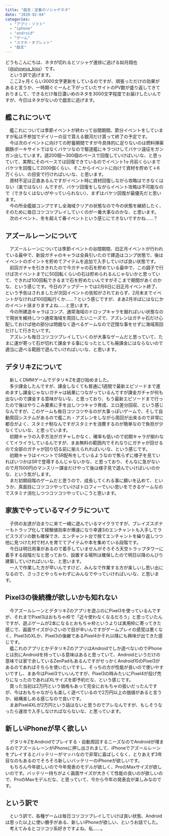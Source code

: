 ```yaml
---
title: "戯言：定番のソシャゲネタ"
date: "2020-02-04"
categories: 
  - "アプリ・ソフト"
  - "iphone"
  - "android"
  - "ゲーム"
  - "スマホ・タブレット"
  - "戯言"
---
```


どうもこんにちは、ネタが切れるとソシャゲ進捗に逃げる如月翔也（[@showya\_kiss](http://twitter.com/showya_kiss)）です。  
　という訳で逃げます。  
　ここ2ヶ月くらい3000文字更新をしているのですが、頑張っただけの効果があると言うか、一時期ぐぐーんと下がっていたサイトのPV数が盛り返してきておりまして、できるだけ毎日濃いめのネタを3000文字程度でお届けしたいんですが、今日はネタがないので戯言に逃げます。  

## 艦これについて

　艦これについては季節イベントが終わって谷間期間、節分イベントをしていますが私は不参加でデイリーの豆で貰える銀河だけ貰って終了の予定です。  
　今は次のイベントに向けての貯蓄期間ですが今具体的に足りないのは燃料弾薬鋼鉄ボーキサイトではなくバケツなので駆逐艦にキラつけしてバケツ遠征をガンガン出しています。週200個〜300個のペースで回復していけばいいな、と思っていて、実際にそのペースでは回復できているのでイベント1ヶ月前くらいまでバケツを回復して2000個くらい、そこからイベントに向けて資材を貯めて＋6万くらい、の目安で行ければいいな、と思います。  
　資材不足は正直あるんですがイベント時に資材回復しながら攻略はできなくはない（楽ではない）んですが、バケツ回復をしながらイベント攻略は不可能なので（できなくはないがやっていられない）、まずはバケツ回復が最優先だと思います。  
　今の所全艦娘コンプですし全海域クリアの状態なので今の状態を継続したく、そのために毎日コツコツプレイしていくのが一番大事なのかな、と思います。  
　次のイベント、冬を超えて春イベントという感じにできないですかね……？  

## アズールレーンについて

　アズールレーンについては季節イベントの谷間期間、旧正月イベントが行われている最中で、新設ガチャのキャラは全員引いたので建造はコンプ状態で、後はイベントのポイントを貯めてアイテムを追加で入手していけば良い状態です。  
　前回ガチャを引ききれたので今ガチャの石を貯めている最中で、この調子で行けば次イベントまでに50回転くらいの石は貯められるんじゃないかと思っていて、できれば100回転できるまで石を貯めたいんですがそこまで期間があくのかな、という感じです。今日のアップデートでは2月6日に旧正月イベント終了、という予告はされましたが次回イベントの告知がされておらず、2月末までイベントがなければ100回転行くか……？という感じですが、まあ2月半ばにはなにかのイベント挟まりますよね……と思います。  
　今の所建造キャラはコンプ、通常海域のドロップキャラを掘ればいい状態なので現状を維持しつつ通常海域を周回したいニーズで、アズレンはガチャ石だけ心配しておけば他の部分は問題なく遊べるゲームなので迂闊な事をせずに海域周回だけして行きたいです。  
　アズレンも毎日コツコツプレイしていくのが大事なゲームだと思っていて、たまに運が寄って石が切れて課金する事になったとしても廃課金にはならないので適当に遊べる範囲で遊んでいければいいな、と思います。  

## デタリキZについて

　新しくDMMゲームでデタリキZを遊び始めました。  
　多少課金したんですが、課金しなくても普通に1週間で最新エピソードまで進めますし課金じゃないガチャは結果につながっているんですが課金ガチャが何も出ないので課金する意味がないな、と思っており、もう最新エピソードまで行ったので後はやりこみ要素に手を出しつつキャラ育成、エロ差分回収、という感じなんですが、このゲームも毎日コツコツやるのが大事っぽいゲームで、そして自動周回システムがあるので艦これ・アズレンをしながら周回が出来るので非常に都合がよく、スタミナ制なんですがスタミナを消費するのが簡単なので負担が少なくていいな、と思っています。  
　初期キャラの入手方法がガチャしかなく、確率も低いので初期キャラが揃わなくてイライラしているんですが、まあ無料の範囲内でそれなりにガチャが回せるので全部のガチャが回り切る前に揃えられればいいな、という感じです。  
　初期キャラはイベントでSR配布をしているようなので焦らずに様子を見ていればいつかはSRで登場するんじゃないかな、と思っており、そんなに急がないので月1500円のマンスリー課金だけやって後は様子見で遊んでいけばいいのかな、という気がします。  
　まだ初期段階のゲームだと思うので、成長してくれる事に願いを込めて、というか、真面目にコツコツやっていけばトロフィーでいい思いをできるゲームなのでスタミナ消化しつつコツコツやっていこうと思います。  

## 家族でやっているマイクラについて

　子供の友達が泊まりに来て一緒に遊んでいるマイクラですが、ブレイズスポナーもトラップ化して経験値効率が爆速になり幸運3のエンチャントも入手してラピスラズリの数も確保でき、エンチャント台で捨てエンチャントを繰り返しつつ他に見つけた村で村人を育ててアイテムや本を集めている段階です。  
　今日は明日用事があるので着手していませんがそろそろ天空トラップタワーに着手する段階だなと思っており、設置する場所は確保したので明日以降のんびり建築していければいいな、と思います。  
　一人で作業した方が早いんですけど、みんなで作業する方が楽しいし思い出になるので、さっさとやっちゃわずにみんなでやっていければいいな、と思います。  

## Pixel3の後続機が欲しいかも知れない

　今アズールレーンとデタリキZのアプリを遊ぶのにPixel3を使っているんですが、それまでPixel3はおもちゃ枠で「近々使わなくなるだろう」と思っていたんですが、遊ぶゲームが2本になるとおもちゃ枠というよりは実用枠に寄ってきた感じで、画面サイズが小さいので目が辛いんですがゲームプレイの感覚は悪くなく、Pixel3のXLか、Pixel3の後継であるPixel4かそれ以降にも興味が出てきた感じです。  
　艦これのアプリとかデタリキZのアプリはAndroidでしか遊べないのでiPhoneとは別にAndroidを持っている意味はあると思っていて、Androidというだけの意味では家で余しているZenPadもあるんですがせっかくAndroid10のPixel3があるのであればそちらを使いたいですし、そっちの方が性能が良いので使いやすいですし、まあ今はPixel3でいいんですが、Pixel3の時みたいにPixel4が投げ売りになったのであればXLサイズを即予約だな、という感じです。  
　買った当初は2万円という価格もあって完全におもちゃの扱いだったんですが、今はおもちゃながらも楽しく遊べているので2万円以上の価値があると言うか、結構楽しめる感じなので良いです。  
　まあPixel4XLが2万円という話はないと思うのでアレなんですが、もしそうなったら速攻で入手しなければならないな、と思っています。  

## 新しいiPhoneが早く欲しい

　デタリキZをAndroidでプレイする・自動周回するニーズなのでAndroidが埋まるのでアズールレーンがiPhoneに押し出されまして、iPhoneでアズールレーンをプレイするとバッテリーがマッハなので非常に喜ばしくなく、とりあえず3年目なのもあるのでそろそろ新しいバッテリーのiPhoneが欲しいです。  
　もちろん今年欲しいので今年発表のモデルが欲しく、ProのMaxサイズが欲しいのです。バッテリー持ちがよく画面サイズが大きくて性能の良いのが欲しいので、ProのMaxモデルだな、と思っていて、今から今年の発表会が楽しみなのです。  

## という訳で

　という訳で、各種ゲームは毎日コツコツプレイしていけば良い状態、Androidは思った以上に使い勝手がある、新しいiPhoneが欲しい、というお話でした。  
　考えてみるとコツコツ系好きですよね、私……。

